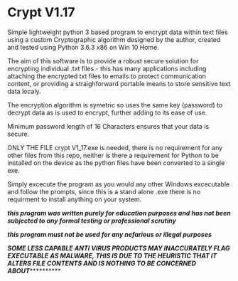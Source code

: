 # Crypt V1.17
Simple lightweight python 3 based program to encrypt data within text files using a custom Cryptographic algorithm designed by the author, created and tested using Python 3.6.3 x86 on Win 10 Home.

The aim of this software is to provide a robust secure solution for encrypting individual .txt files - this has many applications including attaching the encrypted txt files to emails to protect communication content, or providing a straighforward portable means to store sensitive text data localy.

The encryption algorithm is symetric so uses the same key (password) to decrypt data as is used to encrypt, further adding to its ease of use. 

Minimum password length of 16 Characters ensures that your data is secure.

ONLY THE FILE crypt V1_17.exe is needed, there is no requirement for any other files from this repo, neither is there a requirement for Python to be installed on the device as the python files have been converted to a single exe.

Simply excecute the program as you would any other Windows excecutable and follow the prompts, since this is a stand alone .exe there is no requirment to install anything on your system.


***this program was written purely for education purposes and has not been subjected to any formal testing or professional scrutiny*** 

***this program must not be used for any nefarious or illegal purposes*** 



***********SOME LESS CAPABLE ANTI VIRUS PRODUCTS MAY INACCURATELY FLAG EXECUTABLE AS MALWARE, THIS IS DUE TO THE HEURISTIC THAT IT ALTERS FILE CONTENTS AND IS NOTHING TO BE CONCERNED ABOUT*********************
